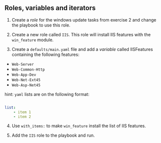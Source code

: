 ## Roles, variables and iterators

1) Create a *role* for the windows update tasks from exercise 2 and change the playbook to use this role.

2) Create a new role called `IIS`. This role will install IIS features with the `win_feature` module.

3) Create a `defaults/main.yaml` file and add a _variable_ called IISFeatures containing the following features:

* `Web-Server`
* `Web-Common-Http`
* `Web-App-Dev`
* `Web-Net-Ext45`
* `Web-Asp-Net45`

hint: `yaml` lists are on the following format: 

```yaml

list:
    - item 1
    - item 2
```

4) Use `with_items:` to make `win_feature` install the list of IIS features.

5) Add the `IIS` role to the playbook and run.